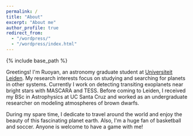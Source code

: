 ```yaml
---
permalink: /
title: "About"
excerpt: "About me"
author_profile: true
redirect_from: 
  - "/wordpress/"
  - "/wordpress/index.html"
---
```


{% include base_path %}

Greetings! I'm Ruoyan, an astronomy graduate student at [Universiteit Leiden](https://www.universiteitleiden.nl/en/science/astronomy). My research interests focus on studying and searching for planets in other systems. Currently I work on detecting transiting exoplanets near bright stars with MASCARA and TESS. Before coming to Leiden, I received my BSc in Astrophysics at UC Santa Cruz and worked as an undergraduate researcher on modeling atmospheres of brown dwarfs. 

During my spare time, I dedicate to travel around the world and enjoy the beauty of this fascinating planet earth. Also, I'm a huge fan of basketball and soccer. Anyone is welcome to have a game with me! 
